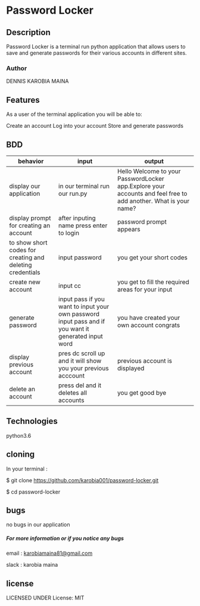 #   Password Locker
## Description
Password Locker is a terminal run python application that allows users to save and generate passwords for their various accounts in different sites.


### Author
DENNIS KAROBIA MAINA
 ## Features  
As a user of the terminal application you will be able to:

Create an account
Log into your account
Store and generate passwords

 ## BDD
|    behavior     |     input    |     output     |
| ----------------------------- | ----------------------------- | -------------------------------- |
|  display our application       |   in our terminal run our run.py | Hello Welcome to your PasswordLocker app.Explore your accounts and feel free to add another. What is your name? |
|   display prompt for creating an account   |  after inputing name press enter to login    |   password prompt appears     |
|  to show short codes for creating and deleting credentials   |    input password       |   you get your short codes  |
|  create new account  |  input cc   |   you get to fill the required areas for your input  |  
| generate password  |   input pass if you want to input your own password input pass and if you want it generated input word  | you have created your own account congrats |
| display previous account | pres  dc scroll up and it will show you your previous acccount | previous account is displayed |
| delete an account | press del and it deletes all accounts | you get good bye |

 ## Technologies
 python3.6

 ## cloning

In your terminal :

$ git clone https://github.com/karobia001/password-locker.git

$ cd password-locker


## bugs 

no bugs in our application 

#####  For more information or if you notice any bugs 
email : karobiamaina81@gmail.com

slack : karobia maina

##  license 

LICENSED UNDER  License: MIT

